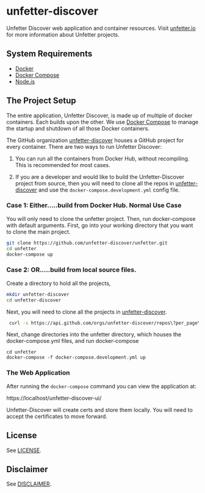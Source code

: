 # unfetter-discover

Unfetter Discover web application and container resources. Visit
[unfetter.io](http://unfetter.io) for more information about Unfetter projects.

## System Requirements

* [Docker](https://www.docker.com/)
* [Docker Compose](https://www.docker.com/products/docker-compose)
* [Node.js](https://nodejs.org)

## The Project Setup
The entire application, Unfetter Discover, is made up of multiple of docker
containers. Each builds upon the other. We use
[Docker Compose](https://www.docker.com/products/docker-compose) to manage
the startup and shutdown of all those Docker containers.

The GitHub organization [unfetter-discover](1) houses a GitHub project for
every container. There are two ways to run Unfetter Discover:

1. You can run all the containers from Docker Hub, without recompiling. This
is recommended for most cases.

2. If you are a developer and would like to build the Unfetter-Discover project
from source, then you will need to clone all the repos in [unfetter-discover](https://www.github.com/unfetter-discover)
and use the `docker-compose.development.yml` config file.

### Case 1: Either.....build from Docker Hub.  Normal Use Case

You will only need to clone the unfetter project. Then, run docker-compose
with default arguments. First, go into your working directory that you want
to clone the main project.

```bash
git clone https://github.com/unfetter-discover/unfetter.git
cd unfetter
docker-compose up
```

### Case 2: OR.....build from local source files.  

Create a directory to hold all the projects, 
```bash
mkdir unfetter-discover
cd unfetter-discover
```
Next, you will need to clone all the projects in [unfetter-discover](https://www.github.com/unfetter-discover).  
```bash
 curl -s https://api.github.com/orgs/unfetter-discover/repos\?per_page\=200 | perl -ne 'print "$1\n" if (/"clone_url": "([^"]+)/)' | xargs -n 1 git clone -b develop
 ```
 Next, change directories into the unfetter directory, which houses the docker-compose.yml files, and run docker-compose
 ```
 cd unfetter
 docker-compose -f docker-compose.development.yml up
```

### The Web Application

After running the `docker-compose` command you can view the application at:

https://localhost/unfetter-discover-ui/

Unfetter-Discover will create certs and store them locally. You will need to
accept the certificates to move forward.

## License

See [LICENSE](LICENSE.md).

## Disclaimer

See [DISCLAIMER](DISCLAIMER.md).


